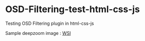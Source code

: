# OSD-Filtering-test-html-css-js
Testing OSD Filtering plugin in html-css-js

Sample deepzoom image : [WSI](https://drive.google.com/file/d/1nlG0KAM7TtzX1PjmXyJ6Ojn2JPMT2SUf/view?usp=sharing)

